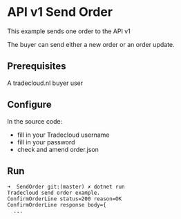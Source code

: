 # API v1 Send Order

This example sends one order to the API v1

The buyer can send either a new order or an order update.

## Prerequisites

A tradecloud.nl buyer user

## Configure

In the source code:
- fill in your Tradecloud username
- fill in your password
- check and amend order.json
## Run

```
➜  SendOrder git:(master) ✗ dotnet run
Tradecloud send order example.
ConfirmOrderLine status=200 reason=OK
ConfirmOrderLine response body={
  ...
```